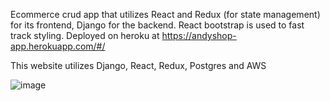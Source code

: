 
Ecommerce crud app that utilizes React and Redux (for state management) for its frontend, Django for the backend. React bootstrap is used to fast track styling. Deployed on heroku at https://andyshop-app.herokuapp.com/#/

This website utilizes Django, React, Redux, Postgres and AWS

![image](https://i.ibb.co/9THhLcw/Screenshot-2022-04-28-151230.jpg)
